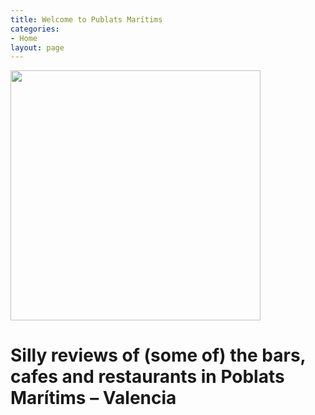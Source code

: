 ```yaml
---
title: Welcome to Publats Marítims
categories:
- Home
layout: page
---
```


<img src="/uploads/cropped-20200303_095854-scaled-1-1536x922.jpg" height="400px">

# Silly reviews of (some of) the bars, cafes and restaurants in Poblats Marítims – Valencia 
